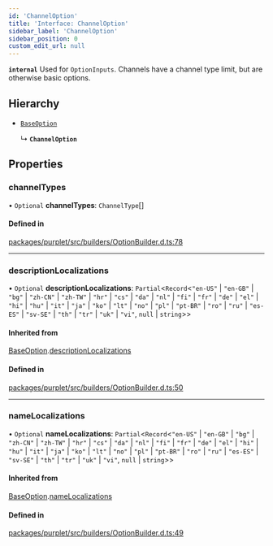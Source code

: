 ```yaml
---
id: 'ChannelOption'
title: 'Interface: ChannelOption'
sidebar_label: 'ChannelOption'
sidebar_position: 0
custom_edit_url: null
---
```


**`internal`** Used for `OptionInputs`. Channels have a channel type limit, but are otherwise basic options.

## Hierarchy

- [`BaseOption`](BaseOption.md)

  ↳ **`ChannelOption`**

## Properties

### channelTypes

• `Optional` **channelTypes**: `ChannelType`[]

#### Defined in

[packages/purplet/src/builders/OptionBuilder.d.ts:78](https://github.com/CRBT-Team/Purplet/blob/b72b1ee/packages/purplet/src/builders/OptionBuilder.d.ts#L78)

---

### descriptionLocalizations

• `Optional` **descriptionLocalizations**: `Partial`<`Record`<`"en-US"` \| `"en-GB"` \| `"bg"` \| `"zh-CN"` \| `"zh-TW"` \| `"hr"` \| `"cs"` \| `"da"` \| `"nl"` \| `"fi"` \| `"fr"` \| `"de"` \| `"el"` \| `"hi"` \| `"hu"` \| `"it"` \| `"ja"` \| `"ko"` \| `"lt"` \| `"no"` \| `"pl"` \| `"pt-BR"` \| `"ro"` \| `"ru"` \| `"es-ES"` \| `"sv-SE"` \| `"th"` \| `"tr"` \| `"uk"` \| `"vi"`, `null` \| `string`\>\>

#### Inherited from

[BaseOption](BaseOption.md).[descriptionLocalizations](BaseOption.md#descriptionlocalizations)

#### Defined in

[packages/purplet/src/builders/OptionBuilder.d.ts:50](https://github.com/CRBT-Team/Purplet/blob/b72b1ee/packages/purplet/src/builders/OptionBuilder.d.ts#L50)

---

### nameLocalizations

• `Optional` **nameLocalizations**: `Partial`<`Record`<`"en-US"` \| `"en-GB"` \| `"bg"` \| `"zh-CN"` \| `"zh-TW"` \| `"hr"` \| `"cs"` \| `"da"` \| `"nl"` \| `"fi"` \| `"fr"` \| `"de"` \| `"el"` \| `"hi"` \| `"hu"` \| `"it"` \| `"ja"` \| `"ko"` \| `"lt"` \| `"no"` \| `"pl"` \| `"pt-BR"` \| `"ro"` \| `"ru"` \| `"es-ES"` \| `"sv-SE"` \| `"th"` \| `"tr"` \| `"uk"` \| `"vi"`, `null` \| `string`\>\>

#### Inherited from

[BaseOption](BaseOption.md).[nameLocalizations](BaseOption.md#namelocalizations)

#### Defined in

[packages/purplet/src/builders/OptionBuilder.d.ts:49](https://github.com/CRBT-Team/Purplet/blob/b72b1ee/packages/purplet/src/builders/OptionBuilder.d.ts#L49)
